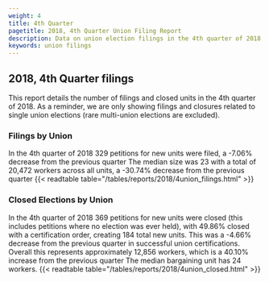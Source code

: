 ```yaml
---
weight: 4
title: 4th Quarter
pagetitle: 2018, 4th Quarter Union Filing Report
description: Data on union election filings in the 4th quarter of 2018
keywords: union filings
---
```


## 2018, 4th Quarter filings

This report details the number of filings and closed units in the 4th quarter of 2018. As a reminder, we are only showing filings and closures related to single union elections (rare multi-union elections are excluded).

### Filings by Union
In the 4th quarter of 2018 329 petitions for new units were filed, a -7.06% decrease from the previous quarter The median size was 23 with a total of 20,472 workers across all units, a -30.74% decrease from the previous quarter
{{< readtable table="/tables/reports/2018/4union_filings.html" >}}

### Closed Elections by Union
In the 4th quarter of 2018 369 petitions for new units were closed (this includes petitions where no election was ever held), with 49.86% closed with a certification order, creating 184 total new units. This was a -4.66% decrease from the previous quarter in successful union certifications. Overall this represents approximately 12,856 workers, which is a 40.10% increase from the previous quarter The median bargaining unit has 24 workers.
{{< readtable table="/tables/reports/2018/4union_closed.html" >}}

